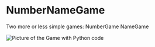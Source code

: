 # NumberNameGame

Two more or less simple games:
NumberGame
NameGame

![Picture of the Game with Python code](https://i.gyazo.com/10314d89e6e568918bb95d76f95e8945.png)
